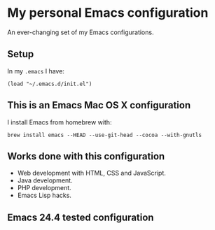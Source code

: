 # My personal Emacs configuration

An ever-changing set of my Emacs configurations.

## Setup

In my `.emacs` I have:
```elisp
(load "~/.emacs.d/init.el")
```

## This is an Emacs Mac OS X configuration

I install Emacs from homebrew with:

`brew install emacs --HEAD --use-git-head --cocoa --with-gnutls`

## Works done with this configuration

  * Web development with HTML, CSS and JavaScript.
  * Java development.
  * PHP development.
  * Emacs Lisp hacks.

## Emacs 24.4 tested configuration
